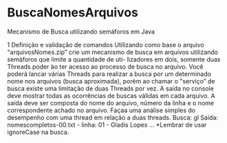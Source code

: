 # BuscaNomesArquivos
Mecanismo de Busca utilizando semáforos em Java

1 Definição e validação de comandos
Utilizando como base o arquivo "arquivosNomes.zip” crie um mecanismo
de busca em arquivos utilizando semáforos que limite a quantidade de uti-
lizadores em dois, somente duas Threads poder ̃ao ter acesso ao processo de
busca no arquivo. Você poderá lancar várias Threads para realizar a busca
por um determinado nome nos arquivos (busca aproximada), porém ao chamar 
o "serviço” de busca existe uma limitação de duas Threads por vez. A
saída no console deve mostrar todas as ocorrências de buscas válidas em cada
arquivo. A saída deve ser composta do nome do arquivo, número da linha
e o nome correspondente achado no arquivo. Façaa uma análise simples do
desempenho com uma thread em relação a duas threads.
Busca:
gl
Saída:
nomescompletos-00.txt - linha: 01 - Gladis Lopes
...
*Lembrar de usar ignoreCase na busca.
